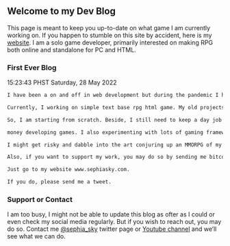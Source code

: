 ## Welcome to my Dev Blog

This page is meant to keep you up-to-date on what game I am currently working on. If you happen to stumble on this site by accident, here is my [website](http://www.sephiasky.com/). I am a solo game developer, primarily interested on making RPG both online and standalone for PC and HTML.

### First Ever Blog

15:23:43 PHST Saturday, 28 May 2022

```markdown
I have been a on and off in web development but during the pandemic I had sometime to start developing games.

Currently, I working on simple text base rpg html game. My old projects were buried somewhere. 

So, I am starting from scratch. Beside, I still need to keep a day job since I am not making 

money developing games. I also experimenting with lots of gaming framework available. 

I might get risky and dabble into the art conjuring up an MMORPG of my own but who knows.

Also, if you want to support my work, you may do so by sending me bitcoin. 

Just go to my website www.sephiasky.com. 

If you do, please send me a tweet.
```

### Support or Contact

I am too busy, I might not be able to update this blog as ofter as I could or even check my social media regularly. But if you wish to reach out, you may do so. Contact me [@sephia_sky](https://twitter.com/sephia_sky) twitter page or [Youtube channel](https://www.youtube.com/c/SephiaSkiesChannel/) and we’ll see what we can do.
